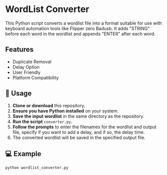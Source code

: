 # WordList Converter

This Python script converts a wordlist file into a format suitable for use with keyboard automation tools like Flipper zero Badusb. It adds "STRING" before each word in the wordlist and appends "ENTER" after each word.
## Features

- Duplicate Removal
- Delay Option
- User Friendly
- Platform Compatibility


## 🚀 Usage

1. **Clone or download** this repository.
2. **Ensure you have Python installed** on your system.
3. **Save the input wordlist** in the same directory as the repository.
4. **Run the script** `converter.py`.
5. **Follow the prompts** to enter the filenames for the wordlist and output file, specify if you want to add a delay, and if so, the delay time.
6. The converted wordlist will be saved in the specified output file.

## 💻 Example

```bash
python wordlist_converter.py
